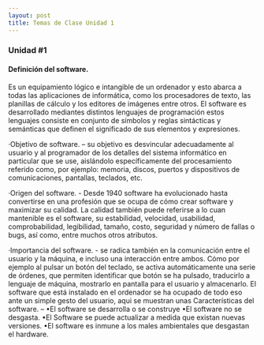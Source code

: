 ```yaml
---
layout: post
title: Temas de Clase Unidad 1
---
```


### Unidad #1

#### Definición del software.
Es un equipamiento lógico e intangible de un ordenador  y esto abarca a todas las aplicaciones de informática, como los procesadores de texto, las planillas de cálculo y los editores de imágenes entre otros. 
El software es desarrollado mediantes distintos lenguajes de programación estos lenguajes consiste en conjunto de símbolos y reglas sintácticas y semánticas que definen el significado de sus elementos y expresiones.

·Objetivo de software. – su objetivo es desvincular adecuadamente al usuario y al programador de los detalles del sistema informático en particular que se use, aislándolo específicamente del procesamiento referido como, por ejemplo: memoria, discos, puertos y dispositivos de comunicaciones, pantallas, teclados, etc.

·Origen del software. - Desde 1940 software ha evolucionado hasta convertirse en una profesión que se ocupa de cómo crear software y maximizar su calidad. La calidad también puede referirse a lo cuan mantenible es el software, su estabilidad, velocidad, usabilidad, comprobabilidad, legibilidad, tamaño, costo, seguridad y número de fallas o bugs, así como, entre muchos otros atributos.

·Importancia del software. - se radica también en la comunicación entre el usuario y la máquina, e incluso una interacción entre ambos. Cómo por ejemplo al pulsar un botón del teclado, se activa automáticamente una serie de órdenes, que permiten identificar que botón se ha pulsado, traducirlo a lenguaje de máquina, mostrarlo en pantalla para el usuario y almacenarlo. 
El software que está instalado en el ordenador se ha ocupado de todo eso ante un simple gesto del usuario, aqui se muestran unas Características del software. –
•El software se desarrolla o se construye
•El software no se desgasta.
•El Software se puede actualizar a medida que existan nuevas versiones.
•El software es inmune a los males ambientales que desgastan el hardware.

